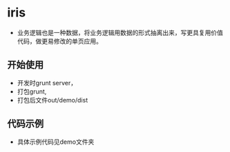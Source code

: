# iris
* 业务逻辑也是一种数据，将业务逻辑用数据的形式抽离出来，写更具复用价值代码，做更易修改的单页应用。
## 开始使用
* 开发时grunt server，
* 打包grunt,
* 打包后文件out/demo/dist
## 代码示例
* 具体示例代码见demo文件夹
